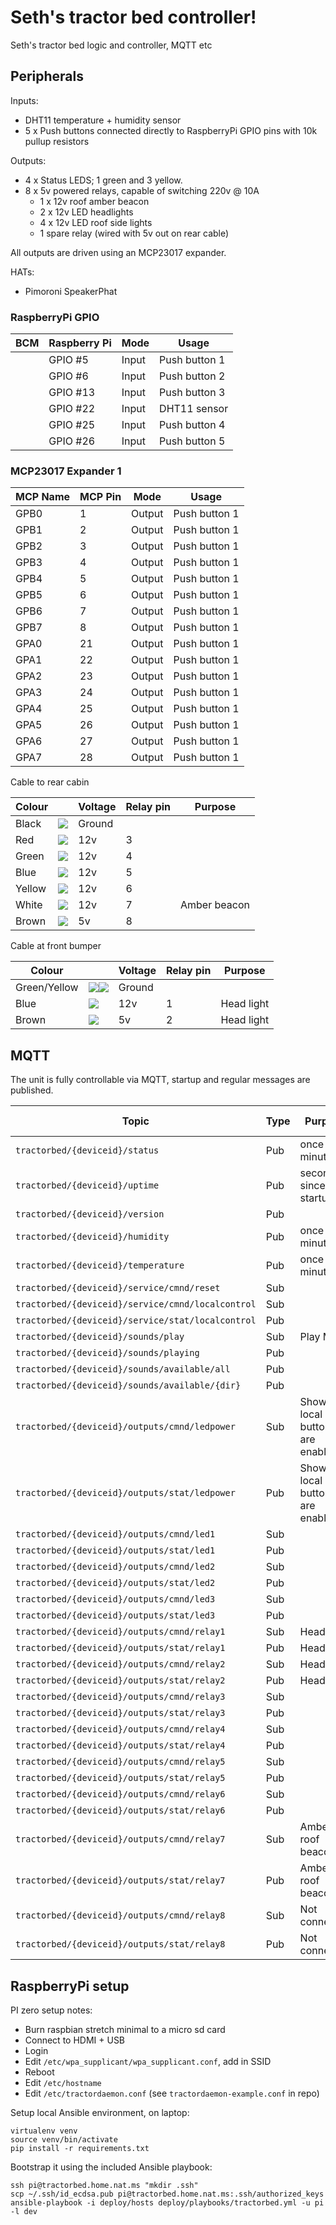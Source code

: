 # Seth's tractor bed controller!

Seth's tractor bed logic and controller, MQTT etc

## Peripherals

Inputs:

* DHT11 temperature + humidity sensor
* 5 x Push buttons connected directly to RaspberryPi GPIO pins with 10k pullup resistors

Outputs:

* 4 x Status LEDS; 1 green and 3 yellow.
* 8 x 5v powered relays, capable of switching 220v @ 10A
  * 1 x 12v roof amber beacon
  * 2 x 12v LED headlights
  * 4 x 12v LED roof side lights
  * 1 spare relay (wired with 5v out on rear cable)

All outputs are driven using an MCP23017 expander.

HATs:

* Pimoroni SpeakerPhat

### RaspberryPi GPIO

| BCM      | Raspberry Pi | Mode   | Usage         |
|----------|--------------|--------|---------------|
|          | GPIO #5      | Input  | Push button 1 |
|          | GPIO #6      | Input  | Push button 2 |
|          | GPIO #13     | Input  | Push button 3 |
|          | GPIO #22     | Input  | DHT11 sensor  |
|          | GPIO #25     | Input  | Push button 4 |
|          | GPIO #26     | Input  | Push button 5 |

### MCP23017 Expander 1

| MCP Name | MCP Pin | Mode   | Usage             |
|----------|---------|--------|-------------------|
| GPB0     | 1       | Output | Push button 1     |
| GPB1     | 2       | Output | Push button 1     |
| GPB2     | 3       | Output | Push button 1     |
| GPB3     | 4       | Output | Push button 1     |
| GPB4     | 5       | Output | Push button 1     |
| GPB5     | 6       | Output | Push button 1     |
| GPB6     | 7       | Output | Push button 1     |
| GPB7     | 8       | Output | Push button 1     |
| GPA0     | 21      | Output | Push button 1     |
| GPA1     | 22      | Output | Push button 1     |
| GPA2     | 23      | Output | Push button 1     |
| GPA3     | 24      | Output | Push button 1     |
| GPA4     | 25      | Output | Push button 1     |
| GPA5     | 26      | Output | Push button 1     |
| GPA6     | 27      | Output | Push button 1     |
| GPA7     | 28      | Output | Push button 1     |

Cable to rear cabin

| Colour |                                                   | Voltage | Relay pin | Purpose   |
|--------|---------------------------------------------------|---------|-----------|-----------|
| Black  | ![](https://placehold.it/15/000000/000000?text=+) | Ground  |           |           |
| Red    | ![](https://placehold.it/15/eb4034/000000?text=+) | 12v     | 3         |           |
| Green  | ![](https://placehold.it/15/3bfa19/000000?text=+) | 12v     | 4         |           |
| Blue   | ![](https://placehold.it/15/3719fa/000000?text=+) | 12v     | 5         |           |
| Yellow | ![](https://placehold.it/15/ffea00/000000?text=+) | 12v     | 6         |           |
| White  | ![](https://placehold.it/15/dedede/000000?text=+) | 12v     | 7         | Amber beacon  |
| Brown  | ![](https://placehold.it/15/785020/000000?text=+) | 5v      | 8         |           |

Cable at front bumper

| Colour |                                                   | Voltage | Relay pin | Purpose   |
|--------|---------------------------------------------------|---------|-----------|-----------|
| Green/Yellow  | ![](https://placehold.it/15/3bfa19/000000?text=+)![](https://placehold.it/15/ffea00/000000?text=+) | Ground  |           |           |
| Blue   | ![](https://placehold.it/15/3719fa/000000?text=+) | 12v     | 1         | Head light |
| Brown  | ![](https://placehold.it/15/785020/000000?text=+) | 5v      | 2         | Head light |


## MQTT

The unit is fully controllable via MQTT, startup and regular messages are published.

| Topic                                                   |  Type                   |  Purpose          | Example payload |   
|---------------------------------------------------------|-------------------------|------------------|-----------------|
| `tractorbed/{deviceid}/status`                          |  Pub                    | once a minute    |                 |
| `tractorbed/{deviceid}/uptime`                          |  Pub                    | seconds since startup     | 302             |
| `tractorbed/{deviceid}/version`                         |  Pub                    |                  |                 |
| `tractorbed/{deviceid}/humidity`                        |  Pub                    | once a minute    |  61.3               |
| `tractorbed/{deviceid}/temperature`                     |  Pub                    | once a minute    |  22.5               |
| `tractorbed/{deviceid}/service/cmnd/reset`              |  Sub                    |                  |                 |
| `tractorbed/{deviceid}/service/cmnd/localcontrol`       |  Sub                    |                  | `ON` or `OFF`   |
| `tractorbed/{deviceid}/service/stat/localcontrol`       |  Pub                    |                  | `ON` or `OFF`   |
| `tractorbed/{deviceid}/sounds/play`                     |  Sub                    | Play MP3         | `sheep`         |
| `tractorbed/{deviceid}/sounds/playing`                  |  Pub                    |                  | `sheep`         |
| `tractorbed/{deviceid}/sounds/available/all`            |  Pub                    |                  | `ON` or `OFF`   |
| `tractorbed/{deviceid}/sounds/available/{dir}`          |  Pub                    |                  | `ON` or `OFF`   |
| `tractorbed/{deviceid}/outputs/cmnd/ledpower`           |  Sub                    | Shows if local buttons are enabled                 | `ON` or `OFF`   |
| `tractorbed/{deviceid}/outputs/stat/ledpower`           |  Pub                    | Shows if local buttons are enabled                  | `ON` or `OFF`   |
| `tractorbed/{deviceid}/outputs/cmnd/led1`               |  Sub                    |                  | `ON` or `OFF`   |
| `tractorbed/{deviceid}/outputs/stat/led1`               |  Pub                    |                  | `ON` or `OFF`   |
| `tractorbed/{deviceid}/outputs/cmnd/led2`               |  Sub                    |                  | `ON` or `OFF`   |
| `tractorbed/{deviceid}/outputs/stat/led2`               |  Pub                    |                  | `ON` or `OFF`   |
| `tractorbed/{deviceid}/outputs/cmnd/led3`               |  Sub                    |                  | `ON` or `OFF`   |
| `tractorbed/{deviceid}/outputs/stat/led3`               |  Pub                    |                  | `ON` or `OFF`   |
| `tractorbed/{deviceid}/outputs/cmnd/relay1`             |  Sub                    | Headlight        | `ON` or `OFF`   |
| `tractorbed/{deviceid}/outputs/stat/relay1`             |  Pub                    | Headlight        | `ON` or `OFF`   |
| `tractorbed/{deviceid}/outputs/cmnd/relay2`             |  Sub                    | Headlight        | `ON` or `OFF`   |
| `tractorbed/{deviceid}/outputs/stat/relay2`             |  Pub                    | Headlight        | `ON` or `OFF`   |
| `tractorbed/{deviceid}/outputs/cmnd/relay3`             |  Sub                    |                  | `ON` or `OFF`   |
| `tractorbed/{deviceid}/outputs/stat/relay3`             |  Pub                    |                  | `ON` or `OFF`   |
| `tractorbed/{deviceid}/outputs/cmnd/relay4`             |  Sub                    |                  | `ON` or `OFF`   |
| `tractorbed/{deviceid}/outputs/stat/relay4`             |  Pub                    |                  | `ON` or `OFF`   |
| `tractorbed/{deviceid}/outputs/cmnd/relay5`             |  Sub                    |                  | `ON` or `OFF`   |
| `tractorbed/{deviceid}/outputs/stat/relay5`             |  Pub                    |                  | `ON` or `OFF`   |
| `tractorbed/{deviceid}/outputs/cmnd/relay6`             |  Sub                    |                  | `ON` or `OFF`   |
| `tractorbed/{deviceid}/outputs/stat/relay6`             |  Pub                    |                  | `ON` or `OFF`   |
| `tractorbed/{deviceid}/outputs/cmnd/relay7`             |  Sub                    | Amber roof beacon | `ON` or `OFF`   |
| `tractorbed/{deviceid}/outputs/stat/relay7`             |  Pub                    | Amber roof beacon | `ON` or `OFF`   |
| `tractorbed/{deviceid}/outputs/cmnd/relay8`             |  Sub                    | Not connected    | `ON` or `OFF`   |
| `tractorbed/{deviceid}/outputs/stat/relay8`             |  Pub                    | Not connected    | `ON` or `OFF`   |

## RaspberryPi setup

PI zero setup notes:

* Burn raspbian stretch minimal to a micro sd card
* Connect to HDMI + USB
* Login
* Edit `/etc/wpa_supplicant/wpa_supplicant.conf`, add in SSID
* Reboot
* Edit `/etc/hostname`
* Edit `/etc/tractordaemon.conf` (see `tractordaemon-example.conf` in repo)

Setup local Ansible environment, on laptop:

```
virtualenv venv
source venv/bin/activate
pip install -r requirements.txt
```

Bootstrap it using the included Ansible playbook:

```
ssh pi@tractorbed.home.nat.ms "mkdir .ssh"
scp ~/.ssh/id_ecdsa.pub pi@tractorbed.home.nat.ms:.ssh/authorized_keys
ansible-playbook -i deploy/hosts deploy/playbooks/tractorbed.yml -u pi -l dev
```
